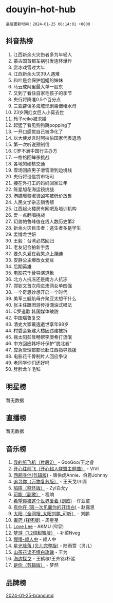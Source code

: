 # douyin-hot-hub

`最后更新时间：2024-01-25 06:14:01 +0800`

## 抖音热榜

1. 江西新余火灾伤者多为年轻人
1. 蒙古国首都车祸引发连环爆炸
1. 赏冰戏雪过大年
1. 江西新余火灾39人遇难
1. 和叶是会保护姐姐的妹妹
1. 马云成阿里最大单一股东
1. 又到了看住自家毛孩子的季节
1. 央行将降准0.5个百分点
1. 三亚辟谣多海域现剧毒僧帽水母
1. 23岁网红女巨人小莫去世
1. 玲子reiko被求婚
1. 起猛了看见狗狗跳popping了
1. 一开口感觉自己被净化了
1. 以大使发言时阿拉伯国家代表退场
1. 第一次听说预制信
1. C罗不满中国行主办方
1. 一格格回眸杀挑战
1. 各地的硬核交通
1. 雪场回应男子滑雪滑到边境线
1. 央行将设信贷市场司
1. 接在外打工的妈妈回家过年
1. 陈星旭花海运镜挑战
1. 港媒曝黎淑贤凶宅被低价放售
1. 人民文学杂志销售额
1. 江西起火楼房有网吧及培训机构
1. 爱一点翻唱挑战
1. 幻兽帕鲁峰值在线人数历史第2
1. 新余火灾目击者：逃生者多是学生
1. 孟博龙世妍
1. 王毅：台湾必然回归
1. 老友记合拍新手势
1. 要久久爱在我笑点上蹦迪
1. 安静公主爆改女爱豆
1. 后期英雄
1. 电影花千骨导演道歉
1. 北方人抗冻还是南方人抗冻
1. 郑钦文首次闯进澳网女单四强
1. 一个奇思妙想开启一个时代
1. 美军三艘航母齐聚亚太想干什么
1. 张主任跟团游传授滴油式唱法
1. C罗道歉 韩国媒体破防
1. 中国瑙鲁复交
1. 清史大家戴逸逝世享年98岁
1. 村委会新建大楼因违建被拆
1. 摇太阳彭昱畅帮李庚希打流氓
1. 中方回应韩呼吁保护“脱北者”
1. 应急管理部部长赴江西指导救援
1. 电影花千骨制片人回应争议
1. 老同学你们还好吗
1. 胖胖龙羊毛毡

## 明星榜

暂无数据

## 直播榜

暂无数据

## 音乐榜

1. [我的纸飞机（片段2）](https://sf3-cdn-tos.douyinstatic.com/obj/tos-cn-ve-2774/oM2ZrKcg2CD5AeRB2gkeXOFB1IxAGJdZPazYHf) - GooGoo/王之睿
1. [开心往前飞（开心超人联盟主题曲）](https://sf3-cdn-tos.douyinstatic.com/obj/tos-cn-ve-2774/9d8fb7c82cf1421fb93a9fe925275e0a) - VIVI
1. [西厢寻他(剪辑版)](https://sf86-cdn-tos.douyinstatic.com/obj/tos-cn-ve-2774/oUsAVfAQKlRNxEv5qxvIB8o5qmIWUcXbzJKJhw) - 唐伯虎Annie、伯爵Johnny
1. [追寻你（万物复苏版）](https://sf86-cdn-tos.douyinstatic.com/obj/tos-cn-ve-2774/oYeAZJsbjIDit9APmBg8u6uDUQnHmoCf3gbo74) - 王天戈/川青
1. [陷阱（释怀版）](https://sf3-cdn-tos.douyinstatic.com/obj/tos-cn-ve-2774/oE8C21LeZrzKLDFfQYgMzx4GAIHageG5IzayY7) - Zy/白允y
1. [可能（副歌）](https://sf86-cdn-tos.douyinstatic.com/obj/tos-cn-ve-2774/cde1731888894259b333569393c2fb51) - 程响
1. [希望你被这个世界爱着 (副歌)](https://sf86-cdn-tos.douyinstatic.com/obj/tos-cn-ve-2774/oUHCmWQfZlE3QQBKBeD8rCFLpJzPgCpImhsxMt) - 许亚童
1. [有你在 (第一次见面你的开场白)](https://sf86-cdn-tos.douyinstatic.com/obj/tos-cn-ve-2774/oAthrQ3ClJBfI57uBoFEgNDYtNCZ0TSYQQfxQ0) - 赵露思
1. [太阳（全网搜_太阳刘鹏_可听）](https://sf86-cdn-tos.douyinstatic.com/obj/tos-cn-ve-2774/ogWbyIQnlBFImVbeDocRdCIYtBHlbJXgfZMvgz) - 刘鹏
1. [毒药 (释怀版)](https://sf86-cdn-tos.douyinstatic.com/obj/tos-cn-ve-2774/oYILMEAzspdZBIzy4frJNB8ZHPHWAhiwowd4Ad) - 周星星
1. [Love Lee](https://sf86-cdn-tos.douyinstatic.com/obj/tos-cn-ve-2774/o05GbkJGbCBTdDnMtB0fwOYgkeZp23vrWQDQBS) - AKMU (악뮤)
1. [梦游（1.2倍甜蜜版）](https://sf3-cdn-tos.douyinstatic.com/obj/tos-cn-ve-2774/o4gyAUm8hwufoEABmwVIiQtHsFuGzAEEWtNMzo) - 补菜Nveg
1. [慢慢-颜人中](https://sf86-cdn-tos.douyinstatic.com/obj/tos-cn-ve-2774/ocjHNfBXdBxQNC8ZGAeoLMFTUgtBg8bkExunDC) - 颜人中
1. [星光降落 (贝儿完整版)](https://sf6-cdn-tos.douyinstatic.com/obj/tos-cn-ve-2774/okwB9hAwyAtsFFkFBzAX1hOOfQuIoMNs0W2Mwr) - 陆雨萱（贝儿）
1. [山茶花读不懂白玫瑰](https://sf3-cdn-tos.douyinstatic.com/obj/tos-cn-ve-2774/osfn8B7DktrRHEPJgPCfDbw7QDQEkwC16BxZg9) - 王为
1. [海边探戈](https://sf3-cdn-tos.douyinstatic.com/obj/tos-cn-ve-2774/os9gE0VQCGqt6VQkZDyBBYvfSDY0QFe3vVmubn) - 王鹤棣/王齐铭/朴鲨
1. [是你（剪辑版）](https://sf86-cdn-tos.douyinstatic.com/obj/tos-cn-ve-2774/46019dae783c4c969944217fe1cfafc4) - 梦然

## 品牌榜

[2024-01-25-brand.md](2024-01-25-brand.md)

